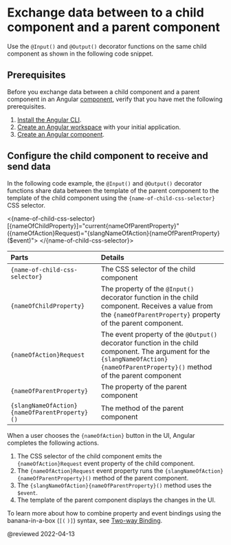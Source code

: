 # Exchange data between to a child component and a parent component

Use the `@Input()` and `@Output()` decorator functions on the same child component as shown in the following code snippet.

## Prerequisites

Before you exchange data between a child component and a parent component in an Angular [component][AioGuideGlossaryComponent], verify that you have met the following prerequisites.

1.  [Install the Angular CLI][AioGuideSetupLocalInstallTheAngularCli].
1.  [Create an Angular workspace][AioGuideSetupLocalCreateAWorkspaceAndInitialApplication] with your initial application.
1.  [Create an Angular component][AioGuideComponentCreate].

## Configure the child component to receive and send data

In the following code example, the `@Input()` and `@Output()` decorator functions share data between the template of the parent component to the template of the child component using the `{name-of-child-css-selector}` CSS selector.

<code-example format="html" header="Add template to child component" language="html">

&lt;{name-of-child-css-selector} [{nameOfChildProperty}]="current{nameOfParentProperty}"
                                 ({nameOfAction}Request)="{slangNameOfAction}{nameOfParentProperty}(&dollar;event)"&gt;
&lt;/{name-of-child-css-selector}&gt;

</code-example>

| Parts                                         | Details |
|:---                                           |:---     |
| `{name-of-child-css-selector}`                | The CSS selector of the child component |
| `{nameOfChildProperty}`                       | The property of the `@Input()` decorator function in the child component. Receives a value from the `{nameOfParentProperty}` property of the parent component. |
| `{nameOfAction}Request`                       | The event property of the `@Output()` decorator function in the child component. The argument for the `{slangNameOfAction}{nameOfParentProperty}()` method of the parent component |
| `{nameOfParentProperty}`                      | The property of the parent component |
| `{slangNameOfAction}{nameOfParentProperty}()` | The method of the parent component |

When a user chooses the `{nameOfAction}` button in the UI, Angular completes the following actions.

1.  The CSS selector of the child component emits the `{nameOfAction}Request` event property of the child component.
1.  The `{nameOfAction}Request` event property runs the `{slangNameOfAction}{nameOfParentProperty}()` method of the parent component.
1.  The `{slangNameOfAction}{nameOfParentProperty}()` method uses the `$event`.
1.  The template of the parent component displays the changes in the UI.

To learn more about how to combine property and event bindings using the banana-in-a-box \(`[(` `)]`\) syntax, see [Two-way Binding][AioGuideTwoWayBinding].

<!-- links -->

[AioGuideComponentCreate]: guide/component/component-create

<!-- "Create an Angular component | Angular" -->

[AioGuideGlossaryComponent]: guide/glossary#component

<!-- "component - Glossary | Angular" -->

[AioGuideSetupLocalCreateAWorkspaceAndInitialApplication]: guide/setup-local#create-a-workspace-and-initial-application

<!-- "Create a workspace and initial application - Setting up the local environment and workspace | Angular" -->

[AioGuideSetupLocalInstallTheAngularCli]: guide/setup-local#install-the-angular-cli

<!-- "Install the Angular CLI - Setting up the local environment and workspace | Angular" -->

[AioGuideTwoWayBinding]: guide/two-way-binding

<!-- "Two-way binding | Angular" -->

<!-- external links -->

<!-- end links -->

@reviewed 2022-04-13
